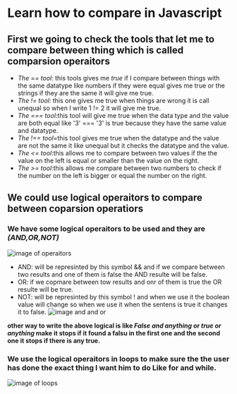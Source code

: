 # Learn how to compare in Javascript

## First we going to check the tools that let me to compare between thing which is called comparsion operaitors

* *The == tool*: this tools gives me *true* if I compare between things with the same datatype like numbers if they were equal gives me true or the strings if they are the same it will give me true.
* *The != tool*: this one gives me true when things are wrong it is call unequal so when I write 1 != 2 it will give me true.
* *The === tool*:this tool will give me true when the data type and the value are both equal like '3' === '3' is true because they have the same value and datatype.
* *The !== tool*=this tool gives me true when the datatype and the value are not the same it like unequal but it checks the datatype and the value.
* *The <= tool*:this allows me to compare between two values if the the value on the left is equal or smaller than the value on the right.
* *The >= tool*:this allows me compare between two numbers to check if the number on the left is bigger or equal the number on the right.
## We could use logical operaitors to compare between coparsion operatiors

### We have some logical operaitors to be used and they are *(AND,OR,NOT)*
![image of operaitors](https://images.slideplayer.com/12/3357396/slides/slide_8.jpg)

* AND: will be represinted by this symbol && and if we compare between two results and one of them is false the AND resulte will be false.
*  OR: if we copmare between tow results and onr of them is true the OR resulte will be true.
*  NOT: will be represinted by this symbol ! and when we use it the boolean value will change so when we use it when the sentens is true it changes it to false.
![image and and or](https://image.itmedia.co.jp/ait/articles/1201/13/r5pic1.jpg)

**other way to write the above logical is like *False and anything* or *true or anything* make it stops if it found a falsu in the first one and the second one it stops if there is any true.**

### We use the logical operaitors in loops to make sure the the user has done the exact thing I want him to do Like for and while.
![image of loops](https://miro.medium.com/max/1116/1*m3FCII8jirPfanBHqnvbAg.png)